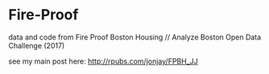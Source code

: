 # Fire-Proof
data and code from Fire Proof Boston Housing // Analyze Boston Open Data Challenge (2017)

see my main post here: http://rpubs.com/jonjay/FPBH_JJ 
